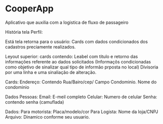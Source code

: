 # CooperApp
Aplicativo que auxilia com a logistica de fluxo de passageiro

História tela Perfil:

Está tela retorna para o usuário:
Cards com dados condicionados dos cadastros preciamente realizados.

Leyout superior:
cards contendo:
Leabel com titulo e retorno das informações referente ao dados solicitados
(Informaçõs condicionadas como objetivo de sinalizar qual tipo de informão prposta no local)
Divisoria por uma linha e uma sinaliação de alteração.

Cards:
Endereço:
Contendo Rua/Bairo/cep/
Campo Condominio.
Nome do condominio

Dados Pessoas:
Email:
E-meil completo
Celular:
Numero de celular
Senha:
contendo senha (camuflada)

Dados:
Para motorista:
Placa/modelo/cor
Para Logista:
Nome da loja/CNPJ
Arquivo:
Dinamico conforme seu usuario.


